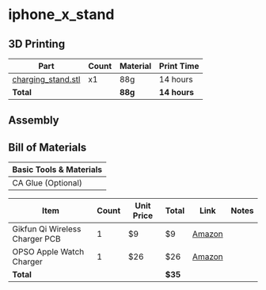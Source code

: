 # iphone_x_stand

## 3D Printing

|Part|Count|Material|Print Time|
|---|---|---|---|
|[charging_stand.stl](charging_stand.stl)|x1|88g|14 hours|
|**Total**| |**88g**|**14 hours**|

## Assembly

## Bill of Materials

|Basic Tools & Materials|
|---|
|CA Glue (Optional)|

|Item|Count|Unit Price|Total|Link|Notes|
|---|---|---|---|---|---|
|Gikfun Qi Wireless Charger PCB|1|$9|$9|[Amazon](https://www.amazon.com/gp/product/B073W7P5T8/ref=oh_aui_detailpage_o03_s00?ie=UTF8&psc=1)||
|OPSO Apple Watch Charger|1|$26|$26|[Amazon](https://www.amazon.com/gp/product/B01MXX9IIY/ref=oh_aui_detailpage_o03_s00?ie=UTF8&psc=1)||
|**Total**| | |**$35**|||
